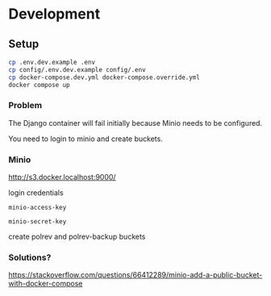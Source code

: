 # Development

## Setup

```bash
cp .env.dev.example .env
cp config/.env.dev.example config/.env
cp docker-compose.dev.yml docker-compose.override.yml
docker compose up
```

### Problem
The Django container will fail initially because Minio needs to be configured.

You need to login to minio and create buckets.

### Minio

http://s3.docker.localhost:9000/

login credentials

    minio-access-key

    minio-secret-key

create polrev and polrev-backup buckets

### Solutions?
https://stackoverflow.com/questions/66412289/minio-add-a-public-bucket-with-docker-compose
